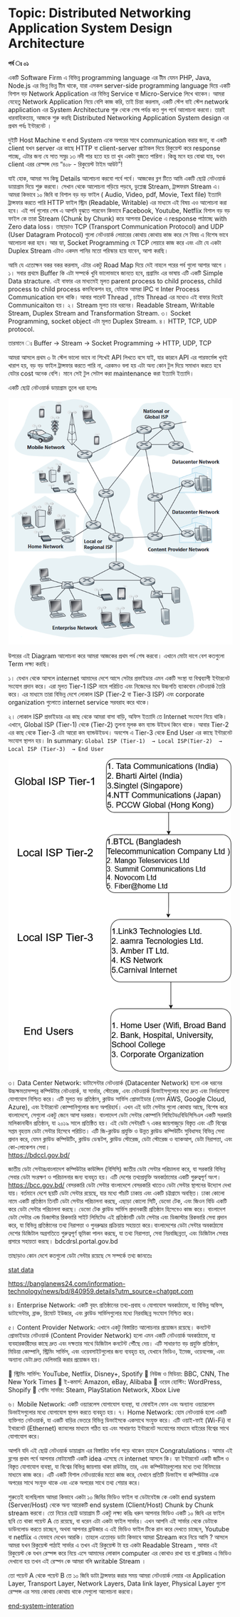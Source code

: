 # Topic: Distributed Networking Application System Design Architecture 

__পর্ব ঃ ০১__


একটি Software Firm এ বিভিন্ন programming language এর টীম যেমন PHP, Java, Node.js এর ভিন্ন ভিন্ন টীম থাকে, যারা এসকল server-side programming language দিয়ে একটি বিশাল বড়  Network Application এর বিভিন্ন Service বা Micro-Service লিখে থাকেন।  আমরা যেহেতু  Network Application নিয়ে বেশি কাজ করি, তাই চিন্তা করলাম, একটি স্টেপ বাই স্টেপ network application এর System Architecture শুরু থেকে শেষ পর্যন্ত কত গুল পর্বে আলোচনা করবো। তারই ধারবাহিকতায়, আজকে শুরু করছি Distributed Networking Application System design এর প্রথম পর্বঃ ইন্টারনেট ।



দুইটি Host Machine বা end System একে অপরের সাথে communication করার জন্য, বা একটি client যখন server এর কাছে HTTP বা client-server প্রটোকল দিয়ে  রিকুয়েস্ট করে response  পাচ্ছে, এটার জন্য যে সাত সমুদ্র ১৩ নদী পার হতে হয় তা খুব একটা বুজতে পারিনা। কিন্তু মনে হয় বোঝা যায়, যখন  client এরর রেস্পন্স দেয়  “৪০৮ - রিকুয়েস্ট টাইম আউট”! 

যাই হোক, আমরা সব কিছু Details আলোচনা করবো পর্বে পর্বে। আজকের  ব্লগ টিতে আমি একটি ছোট্ট নেটওয়ার্ক ডায়াগ্রাম দিয়ে শুরু করবো। সেখান থেকে আলোচনা গড়িয়ে পড়বে, ডুপ্লেক্স Stream, ট্রান্সফরম Stream এ। আমরা কিভাবে ১০ জিবি  বা বিশাল বড় বড় ফাইল ( Audio, Video, pdf, Movie, Text file) ইত্যাদি ট্রান্সফার করতে পারি  HTTP ফাইল স্ট্রিম (Readable, Writable) এর মাধ্যমে  এই বিষয় এও আলোচনা করা হবে। এই পর্ব গুলোর শেষ এ আপনি বুঝতে পারবেন কিভাবে Facebook, Youtube, Netflix বিশাল বড় বড় ফাইল কে  তারা Stream (Chunk by Chunk) করে আপনার Device এ response পাঠাচ্ছে with Zero data loss। তাছাড়াও TCP (Transport Communication Protocol) and UDP (User Datagram Protocol) গুলো নেটওয়ার্ক লেয়ারের কোথায় কোথায় কাজ করে সে বিষয় এ বিশেষ ভাবে আলোচনা করা হবে। আর হ্যা, Socket Programming যে TCP লেয়ারে কাজ করে এবং এটা যে একটা Duplex Stream এটাও একদম পানির মতো পরিস্কার হয়ে যাবেন, আশা করছি। 



আমি যে এতোক্ষন বকর বকর করলাম, এটার একটু Road Map দিয়ে দেই নাহলে পরের পর্ব গুলো আশার আগে ।
১। সবার প্রথমে Buffer কি এটা সম্পর্কে খুবি ভালোভাবে জানতে হবে, প্রগ্রামিং এর ভাষায় এটি একটি Simple Data stracture. এই বাফার এর মাধ্যমেই মূলত parent process to child process, child process to child process কমনিকেশন হয়, যেটাকে আমরা IPC বা Inter Process Communication বলে থাকি। আবার পারেন্ট Thread , চাইল্ড Thread এর মধ্যেও এই বাফার দিয়েই Communicaiton হয়।
২। Stream মূলত চার ধরনের। Readable Stream, Writable Stream, Duplex Stream and Transformation Stream.
৩। Socket Programming, socket object এটা মূলত Duplex Stream.
৪। HTTP, TCP, UDP protocol. 

তারমানে ঃ Buffer → Stream → Socket Programming  → HTTP, UDP, TCP

আমরা আসলে প্রথম ৩ টা স্টেপ ভালো ভাবে না শিখেই API লিখতে বসে যাই, যার কারনে API এর পারফর্মেন্স খুবই খারাপ হয়, বড় বড় ফাইল ট্রান্সফার করতে পারি না,  এরকমও বলা হয় এটা  অন্য কোন টুল দিয়ে সমাধান করতে হবে যেটার cost অনেক বেশি। মানে সেই টুল সেটাপ করা maintenance  করা ইত্যাদি ইত্যাদি। 

একটি ছোট্ট নেটওয়ার্ক ডায়াগ্রাম তুলে ধরা হলোঃ


![Network Diagram Image](./public/Networking.png)


উপরের এই Diagram আলোচনা করে আমরা আজকের প্রথম পর্ব শেষ করবো। 
এখানে মোটা দাগে বেশ কতগুলো Term লক্ষ্য করছি।

১। যেখান থেকে আসলে internet আমাদের দেশে আসে সেটার প্রভাইডার এমন একটি সংস্থা যা বিশ্বব্যাপী ইন্টারনেট সংযোগ প্রদান করে। এরা মূলত Tier-1 ISP নামে পরিচিত এবং নিজেদের মধে উচ্চগতি ব্যাকবোন নেটওয়ার্ক তৈরি করে। এর মাধ্যমে তারা বিভিন্ন দেশে লোকাল ISP (Tier-2 বা Tier-3 ISP) এবং corporate organization গুলোতে internet service সরবরাহ করে থাকে। 

২। লোকাল ISP প্রভাইডার এর কাছ থেকে আমরা বাসা বাড়ি, অফিস ইত্যাদি তে Internet সংযোগ নিয়ে থাকি। এখানে, Global ISP (Tier-1) থেকে (Tier-2) তুলনা মূলক কম ব্যান্ড উইডথ কিনে থাকে। আবার Tier-2 এর কাছ থেকে Tier-3 এটা আরো কম ব্যান্ডউইডথ। অবশেষ এ Tier-3 থেকে End User এর কাছে ইন্টারনেট সংযোগ স্থাপন হয়। 
In summary: 
`Global ISP (Tier-1)  → Local ISP(Tier-2)  → Local ISP (Tier-3)  → End User`

![Tier Based ](./public/tier.png)


৩। Data Center Network: 
ডাটাসেন্টার নেটওয়ার্ক (Datacenter Network) হলো এক ধরনের উচ্চক্ষমতাসম্পন্ন কম্পিউটার নেটওয়ার্ক, যা সার্ভার, স্টোরেজ, এবং নেটওয়ার্ক ডিভাইসগুলোর মধ্যে দ্রুত এবং নির্ভরযোগ্য যোগাযোগ নিশ্চিত করে। এটি মূলত বড় প্রতিষ্ঠান, ক্লাউড সার্ভিস প্রোভাইডার (যেমন AWS, Google Cloud, Azure), এবং ইন্টারনেট কোম্পানিগুলোর জন্য অপরিহার্য। এখন এই ডাটা সেন্টার গুলো কোথায় আছে, বিশেষ করে বাংলাদেশে, সেগুলো একটু জেনে আসা দরকার। 
বাংলাদেশ ডেটা সেন্টার কোম্পানি লিমিটেডঃবিডিসিসিএল একটি সরকারি মালিকানাধীন প্রতিষ্ঠান, যা ২০১৯ সালে প্রতিষ্ঠিত হয়।
এই ডেটা সেন্টারটি ৭ একর জায়গাজুড়ে বিস্তৃত এবং এটি বিশ্বের সপ্তম বৃহত্তম ডেটা সেন্টার হিসেবে পরিচিত। এটি জি-ক্লাউড প্রযুক্তি ও উন্নত ক্লাউড কম্পিউটিং সুবিধাসহ বিভিন্ন সেবা প্রদান করে, যেমন ক্লাউড কম্পিউটিং, ক্লাউড ডেস্কটপ, ক্লাউড স্টোরেজ, ডেটা স্টোরেজ ও ব্যাকআপ, ডেটা নিরাপত্তা, এবং কো-লোকেশন সেবা।  
https://bdccl.gov.bd/

জাতীয় ডেটা সেন্টারঃবাংলাদেশ কম্পিউটার কাউন্সিল (বিসিসি) জাতীয় ডেটা সেন্টার পরিচালনা করে, যা সরকারি বিভিন্ন সেবার ডেটা সংরক্ষণ ও পরিচালনার জন্য ব্যবহৃত হয়। এটি দেশের তথ্যপ্রযুক্তি অবকাঠামোর একটি গুরুত্বপূর্ণ অংশ। https://bcc.gov.bd/
বেসরকারি ডেটা সেন্টার
বাংলাদেশে বেসরকারি খাতেও ডেটা সেন্টার স্থাপনের উদ্যোগ দেখা যায়। বর্তমানে দেশে ছয়টি ডেটা সেন্টার রয়েছে, যার মধ্যে পাঁচটি ঢাকায় এবং একটি চট্টগ্রামে অবস্থিত। ঢাকা কোলো নামে একটি প্রতিষ্ঠান তিনটি ডেটা সেন্টার পরিচালনা করছে, এছাড়া কোলো সিটি, ডেভো টেক, এবং জিওন বিডি একটি করে ডেটা সেন্টার পরিচালনা করছে। ডেভো টেক ক্লাউড সার্ভিস প্রদানকারী প্রতিষ্ঠান হিসেবেও কাজ করে। 
বাংলাদেশ ডেটা সেন্টার এন্ড ডিজাস্টার রিকভারি সাইট লিমিটেড
এই প্রতিষ্ঠানটি ডেটা সেন্টার এবং ডিজাস্টার রিকভারি সেবা প্রদান করে, যা বিভিন্ন প্রতিষ্ঠানের তথ্য নিরাপত্তা ও পুনরুদ্ধার প্রক্রিয়ায় সহায়তা করে।বাংলাদেশের ডেটা সেন্টার অবকাঠামো দেশের ডিজিটাল অগ্রগতিতে গুরুত্বপূর্ণ ভূমিকা পালন করছে, যা তথ্য নিরাপত্তা, সেবা নিরবচ্ছিন্নতা, এবং ডিজিটাল সেবার প্রসারে সহায়তা করছে। bdcdrsl.portal.gov.bd


তাছাড়াও কোন দেশে কতগুলো ডেটা সেন্টার রয়েছে সে সম্পর্কে তথ্য জানতেঃ 

[stat data](./public/stat-data.jpg)

https://banglanews24.com/information-technology/news/bd/840959.details?utm_source=chatgpt.com

৪। Enterprise Network: একটি বৃহৎ প্রতিষ্ঠানের তথ্য-প্রবাহ ও যোগাযোগ অবকাঠামো, যা বিভিন্ন অফিস, ডাটাসেন্টার, ব্রাঞ্চ, রিমোট ইউজার, এবং ক্লাউড সার্ভিসগুলোর মধ্যে নিরবচ্ছিন্ন সংযোগ নিশ্চিত করে।

৫। Content Provider Network: এখানে একটু বিস্তারিত আলোচনার প্রয়োজন রয়েছে। 
কনটেন্ট প্রোভাইডার নেটওয়ার্ক (Content Provider Network) হলো এমন একটি নেটওয়ার্ক অবকাঠামো, যা ব্যবহারকারীদের কাছে দ্রুত এবং দক্ষতার সাথে ডিজিটাল কনটেন্ট পৌঁছে দেয়। এটি সাধারণত বড় প্রযুক্তি প্রতিষ্ঠান, মিডিয়া কোম্পানি, স্ট্রিমিং সার্ভিস, এবং ওয়েবসাইটগুলোর জন্য ব্যবহৃত হয়, যেখানে ভিডিও, ইমেজ, ওয়েবপেজ, এবং অন্যান্য ডেটা দ্রুত ডেলিভারি করার প্রয়োজন হয়।

🔹 স্ট্রিমিং সার্ভিস: YouTube, Netflix, Disney+, Spotify
🔹 নিউজ ও মিডিয়া: BBC, CNN, The New York Times
🔹 ই-কমার্স: Amazon, eBay, Alibaba
🔹 ওয়েব হোস্টিং: WordPress, Shopify
🔹 গেমিং সার্ভার: Steam, PlayStation Network, Xbox Live

৬। Mobile Network: 
একটি ওয়্যারলেস যোগাযোগ ব্যবস্থা, যা মোবাইল ফোন এবং অন্যান্য ওয়্যারলেস ডিভাইসগুলোর মধ্যে যোগাযোগ স্থাপন করতে ব্যবহৃত হয়।
৭। Home Network: হোম নেটওয়ার্ক হলো একটি ব্যক্তিগত নেটওয়ার্ক, যা একটি বাড়ির ভেতরে বিভিন্ন ডিভাইসকে একসাথে সংযুক্ত করে। এটি ওয়াই-ফাই (Wi-Fi) বা ইথারনেট (Ethernet) ক্যাবলের মাধ্যমে গঠিত হয় এবং সাধারণত ইন্টারনেট সংযোগের মাধ্যমে বাইরের বিশ্বের সাথে যোগাযোগ করে।


আপনি যদি এই ছোট্ট নেটওয়ার্ক ডায়াগ্রাম  এর বিস্তারিত বর্ণনা পড়ে থাকেন তাহলে Congratulations। আমার এই ব্লগের প্রথম পর্বে আপনার মোটামোটি একটি idea এসেছে যে internet আসলে কি। হ্যা ইন্টারনেট একটি জটিল ও বিস্তৃত যোগাযোগ ব্যবস্থা, যা বিশ্বের বিভিন্ন জায়গায় থাকা রাউটার, তার, এবং কম্পিউটারগুলোর মধ্যে তথ্য বিনিময়ের মাধ্যমে কাজ করে। এটি একটি বিশাল নেটওয়ার্কের মতো কাজ করে, যেখানে প্রতিটি ডিভাইস বা কম্পিউটার একে অপরের সাথে সংযুক্ত থাকে এবং একে অপরের সাথে তথ্য শেয়ার করে।

শুরুতেই বলেছিলাম আমরা কিভাবে একটা ১০ জিবির ভিডিও ফাইল বা ডেটাবেইজ কে একটা end system (Server/Host) থেকে অন্য আরেকটি end system (Client/Host) Chunk by Chunk stream করবো। তো নিচের ছোট্ট ডায়াগ্রাম টি একটু লক্ষ্য করিঃ
ধরুন আপনার ভিডিও একটি ১০ জিবি এর ফাইল ছবি তে থাকা পয়েন্ট A তে রয়েছে, বা ধরেন এটা একটা ফাইল সার্ভার। এখন আপনি এই সার্ভার থেকে ডেটাকে ডাউনলোড করতে চাচ্ছেন, অথবা আপনার ব্রাউজার এ এই ভিডিও ফাইল টিকে রান করে দেখতে চাচ্ছেন, Youtube বা netflix এ যেভাবে দেখেন আরকি। তাহলে এতোবড় ডাটা কিভাবে আমরা Stream করে নিয়ে আসি ? 
আসলে আমরা যখন রিকুয়েস্ট পাঠাই সার্ভার এ তখন এই রিকুয়েস্ট টা হয় একটা Readable Stream , আবার এই রিকুয়েস্ট কে যখন রেস্পন্স করে নিয়ে এসে আমাদের লোকাল computer এর কোথাও রাখা হয় বা ব্রাউজার এ ভিডিও দেখানো হয় তখন এই রেস্পন কে আমরা বলি writable Stream ।

তো পয়েন্ট A থেকে পয়েন্ট B তে ১০ জিবি ডাটা ট্রান্সফার করার সময় আমরা নেটওয়ার্ক লেয়ার এর Application Layer, Transport Layer, Network Layers, Data link layer, Physical Layer গুলো রেস্পন্স এর সময় কোথায় কোথায় থাকে সেগুলো আলোচনা করবো।

[end-system-interation](./public/end-system-interaction.png)